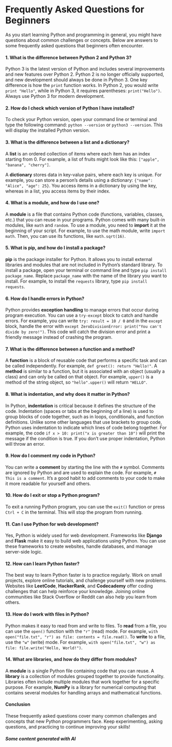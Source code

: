 # Frequently Asked Questions for Beginners

As you start learning Python and programming in general, you might have questions about common challenges or concepts. Below are answers to some frequently asked questions that beginners often encounter.

#### 1. What is the difference between Python 2 and Python 3?

Python 3 is the latest version of Python and includes several improvements and new features over Python 2. Python 2 is no longer officially supported, and new development should always be done in Python 3. One key difference is how the `print` function works. In Python 2, you would write `print "Hello"`, while in Python 3, it requires parentheses: `print("Hello")`. Always use Python 3 for modern development.

#### 2. How do I check which version of Python I have installed?

To check your Python version, open your command line or terminal and type the following command: `python --version` or `python3 --version`. This will display the installed Python version.

#### 3. What is the difference between a list and a dictionary?

A **list** is an ordered collection of items where each item has an index starting from 0. For example, a list of fruits might look like this: `["apple", "banana", "cherry"]`.

A **dictionary** stores data in key-value pairs, where each key is unique. For example, you can store a person’s details using a dictionary: `{"name": "Alice", "age": 25}`. You access items in a dictionary by using the key, whereas in a list, you access items by their index.

#### 4. What is a module, and how do I use one?

A **module** is a file that contains Python code (functions, variables, classes, etc.) that you can reuse in your programs. Python comes with many built-in modules, like `math` and `random`. To use a module, you need to **import** it at the beginning of your script. For example, to use the math module, write `import math`. Then, you can use its functions, like `math.sqrt(16)`.

#### 5. What is pip, and how do I install a package?

**pip** is the package installer for Python. It allows you to install external libraries and modules that are not included in Python’s standard library. To install a package, open your terminal or command line and type `pip install package_name`. Replace `package_name` with the name of the library you want to install. For example, to install the `requests` library, type `pip install requests`.

#### 6. How do I handle errors in Python?

Python provides **exception handling** to manage errors that occur during program execution. You can use a `try-except` block to catch and handle errors. For example, you can write `try: result = 10 / 0` and in the `except` block, handle the error with `except ZeroDivisionError: print("You can't divide by zero!")`. This code will catch the division error and print a friendly message instead of crashing the program.

#### 7. What is the difference between a function and a method?

A **function** is a block of reusable code that performs a specific task and can be called independently. For example, `def greet(): return "Hello!"`. A **method** is similar to a function, but it is associated with an object (usually a class) and can only be called on that object. For example, `upper()` is a method of the string object, so `"hello".upper()` will return `"HELLO"`.

#### 8. What is indentation, and why does it matter in Python?

In Python, **indentation** is critical because it defines the structure of the code. Indentation (spaces or tabs at the beginning of a line) is used to group blocks of code together, such as in loops, conditionals, and function definitions. Unlike some other languages that use brackets to group code, Python uses indentation to indicate which lines of code belong together. For example, the code `if x > 10: print("x is greater than 10")` will print the message if the condition is true. If you don’t use proper indentation, Python will throw an error.

#### 9. How do I comment my code in Python?

You can write a **comment** by starting the line with the `#` symbol. Comments are ignored by Python and are used to explain the code. For example, `# This is a comment`. It’s a good habit to add comments to your code to make it more readable for yourself and others.

#### 10. How do I exit or stop a Python program?

To exit a running Python program, you can use the `exit()` function or press `Ctrl + C` in the terminal. This will stop the program from running.

#### 11. Can I use Python for web development?

Yes, Python is widely used for web development. Frameworks like **Django** and **Flask** make it easy to build web applications using Python. You can use these frameworks to create websites, handle databases, and manage server-side logic.

#### 12. How can I learn Python faster?

The best way to learn Python faster is to practice regularly. Work on small projects, explore online tutorials, and challenge yourself with new problems. Websites like **LeetCode**, **HackerRank**, and **Codecademy** offer coding challenges that can help reinforce your knowledge. Joining online communities like Stack Overflow or Reddit can also help you learn from others.

#### 13. How do I work with files in Python?

Python makes it easy to read from and write to files. To **read** from a file, you can use the `open()` function with the `"r"` (read) mode. For example, `with open("file.txt", "r") as file: contents = file.read()`. To **write** to a file, use the `"w"` (write) mode. For example, `with open("file.txt", "w") as file: file.write("Hello, World!")`.

#### 14. What are libraries, and how do they differ from modules?

A **module** is a single Python file containing code that you can reuse. A **library** is a collection of modules grouped together to provide functionality. Libraries often include multiple modules that work together for a specific purpose. For example, **NumPy** is a library for numerical computing that contains several modules for handling arrays and mathematical functions.

#### Conclusion

These frequently asked questions cover many common challenges and concepts that new Python programmers face. Keep experimenting, asking questions, and practicing to continue improving your skills!

##### Some content generated with AI